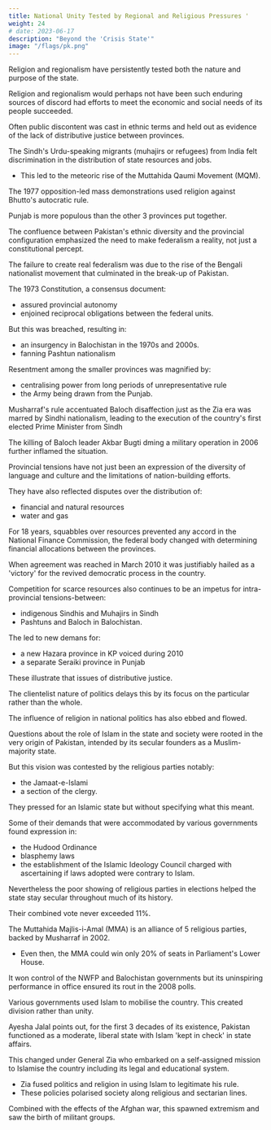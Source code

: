 ```yaml
---
title: National Unity Tested by Regional and Religious Pressures '
weight: 24
# date: 2023-06-17
description: "Beyond the 'Crisis State'"
image: "/flags/pk.png"
---
```




Religion and regionalism have persistently tested both the nature and purpose of the state.

<!-- The salience of these issues have fluctuated in a terrain of shifting politics and state priorities as well as in public traction.  -->

Religion and regionalism would perhaps not have been such enduring sources of discord had efforts to meet the economic and social needs of its people succeeded. 

<!-- Poor governance created the breeding ground for religious schisms and for
provincial/ethnic sentiment to acquire political potency. -->

Often public discontent was cast in ethnic terms and held out as evidence of the lack of distributive justice between provinces. 


The Sindh's Urdu-speaking migrants (muhajirs or refugees) from India felt discrimination in the distribution of state resources and jobs.
- This led to the meteoric rise of the Muttahida Qaumi Movement (MQM).

The 1977 opposition-led mass demonstrations used religion against Bhutto's autocratic rule.

Punjab is more populous than the other 3 provinces put together.

The confluence between Pakistan's ethnic diversity and the provincial configuration emphasized the need to make federalism a reality, not just a constitutional percept.

The failure to create real federalism was due to the rise of the Bengali nationalist movement that culminated in the break-up of Pakistan.

The 1973 Constitution, a consensus document:
- assured provincial autonomy
- enjoined reciprocal obligations between the federal units. 

But this was breached, resulting in:
- an insurgency in Balochistan in the 1970s and 2000s. 
- fanning Pashtun nationalism 

<!-- until more recently when the people of what was once called the North West Frontier Province became more economically and politically integrated with the rest of the country and better represented in the civil-military bureaucracy. 

In April 2010, the province was renamed Khyber Pakhtunkhwa (KP) in deference to popular wishes. -->


Resentment among the smaller provinces was magnified by:
- centralising power from long periods of unrepresentative rule
- the Army being drawn from the Punjab. 

 

Musharraf's rule accentuated Baloch disaffection just as the Zia era was marred by Sindhi nationalism, leading to the execution of the country's first elected Prime Minister from Sindh

The killing of Baloch leader Akbar Bugti dming a military operation in 2006 further inflamed the situation.

Provincial tensions have not just been an expression of the diversity of language and culture and the limitations of nation-building efforts. 

They have also reflected disputes over the distribution of:
- financial and natural resources
- water and gas

<!-- Widening social disparities have produced a resurgence in ethnic and provincial identities. -->

For 18 years, squabbles over resources prevented any accord in the National Finance Commission, the federal body changed with determining financial allocations between the provinces.

When agreement was reached in March 2010 it was justifiably hailed as a 'victory' for the revived democratic process in the country.

Competition for scarce resources also continues to be an impetus for intra-provincial tensions-between:
- indigenous Sindhis and Muhajirs in Sindh
- Pashtuns and Baloch in Balochistan. 

The led to new demans for:
- a new Hazara province in KP voiced during 2010
- a separate Seraiki province in Punjab

These illustrate that issues of distributive justice.

 <!-- have fused with the continuing difficulties of building a larger national identity.  -->

The clientelist nature of politics delays this by its focus on the particular rather than the whole. 

<!-- This serves as another example of Pakistan's interlocked faultlines. -->

The influence of religion in national politics has also ebbed and flowed. 

Questions about the role of Islam in the state and society were rooted in the very origin of Pakistan, intended by its secular founders as a Muslim-majority state.

But this vision was contested by the religious parties notably:
- the Jamaat-e-Islami
- a section of the clergy. 

They pressed for an Islamic state but without specifying what this meant.

Some of their demands that were accommodated by various governments found expression in:
- the Hudood Ordinance
- blasphemy laws
- the establishment of the Islamic Ideology Council charged with ascertaining if laws adopted were contrary to Islam.

Nevertheless the poor showing of religious parties in elections helped the state stay secular throughout much of its history.

Their combined vote never exceeded 11%.

The Muttahida Majlis-i-Amal (MMA) is an alliance of 5 religious parties, backed by Musharraf in 2002.
- Even then, the MMA could win only 20% of seats in Parliament's Lower House.

It won control of the NWFP and Balochistan governments but its uninspiring performance in office ensured its rout in the 2008 polls.

<!-- Religious parties wielded disproportionate political influence only when they were allied to the state or enjoyed the patronage of military governments.  -->

Various governments used Islam to mobilise the country. This created division rather than unity.

Ayesha Jalal points out, for the first 3 decades of its existence, Pakistan functioned as a moderate, liberal state with Islam 'kept in check' in state affairs.

This changed under General Zia who embarked on a self-assigned mission to Islamise the country including its legal and educational system.
- Zia fused politics and religion in using Islam to legitimate his rule.
- These policies polarised society along religious and sectarian lines. 

Combined with the effects of the Afghan war, this spawned extremism and saw the birth of militant groups.

<!-- The use of some of these groups to advance foreign policy goals was to haunt Pakistan for years to come. Zia's patronisation of countervailing political, ethnic and sectarian groups to undercut support for opposition parties further fragmented society. -->

